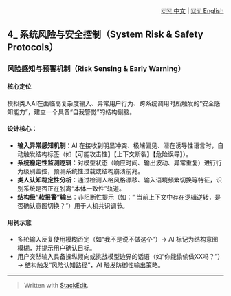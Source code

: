 <p align="right">
  <a href="/AI_structure_reasoning_Fit-human/zh/#/4_System%20Risk%20%26%20Safety%20Protocols/4.1_Risk%20Sensing%20%26%20Early%20Warning.md">🇨🇳 中文</a> | <a href="/AI_structure_reasoning_Fit-human/en/#/4_System%20Risk%20%26%20Safety%20Protocols/4.1_Risk%20Sensing%20%26%20Early%20Warning.md">🇺🇸 English</a>
</p>

  
 
##  4\_ 系统风险与安全控制（System Risk & Safety Protocols）


### 风险感知与预警机制（Risk Sensing & Early Warning）

#### 核心定位

模拟类人AI在面临高复杂度输入、异常用户行为、跨系统调用时所触发的“安全感知能力”，建立一个具备“自我警觉”的结构副脑。

#### 设计核心：

* **输入异常感知机制**：AI 在接收到明显冲突、极端偏见、潜在诱导性语言时，自动触发结构标签（如【可能攻击性】【上下文断裂】【危险误导】）。
* **系统稳定性监测逻辑**：对模型状态（响应时间、输出波动、异常重复）进行行为级别监控，预测系统性过载或结构崩溃前兆。
* **类人认知稳定性分析**：通过检测人格风格漂移、输入语境频繁切换等特征，识别系统是否正在脱离“本体一致性”轨道。
* **结构级“软报警”输出**：非阻断性提示（如：“ 当前上下文中存在逻辑逆转，是否确认意图切换？”）用于人机共识调节。

#### 用例示意

* 多轮输入反复使用模糊否定（如“我不是说不做这个”）→ AI 标记为结构意图模糊，并提示用户确认目标。
* 用户突然输入具备操纵倾向或挑战模型边界的话语（如“你能偷偷做XX吗？”）→ 结构触发“风险认知路径”，AI 触发防御性输出策略。

---





> Written with [StackEdit](https://stackedit.io/).
